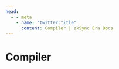 ```yaml
---
head:
  - - meta
    - name: "twitter:title"
      content: Compiler | zkSync Era Docs
---
```


# Compiler
